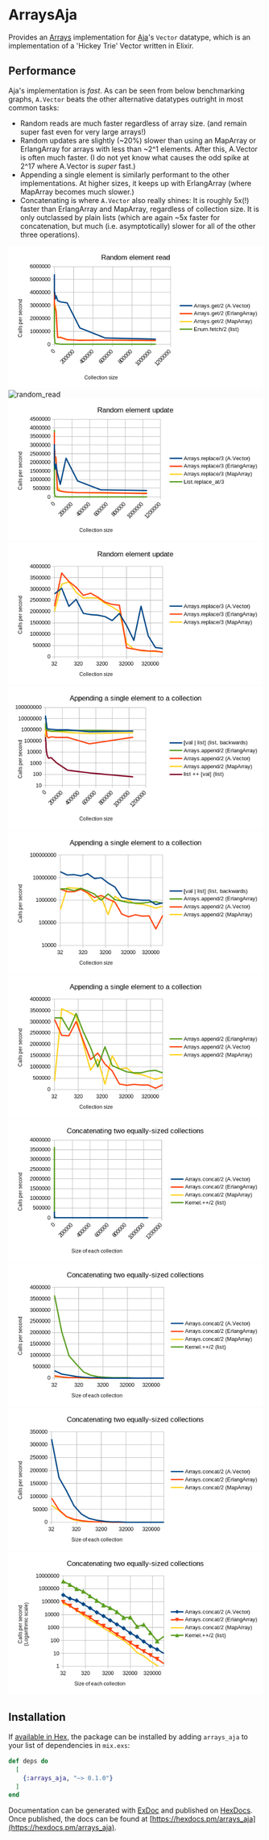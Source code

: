 # ArraysAja

Provides an [Arrays](https://github.com/Qqwy/elixir-arrays) implementation for [Aja](https://github.com/sabiwara/aja)'s `Vector` datatype, which is an implementation of a 'Hickey Trie' Vector written in Elixir.

## Performance

Aja's implementation is _fast_. As can be seen from below benchmarking graphs, `A.Vector` beats the other alternative datatypes outright in most common tasks:

- Random reads are much faster regardless of array size. (and remain super fast even for very large arrays!)
- Random updates are slightly (~20%) slower than using an MapArray or ErlangArray for arrays with less than ~2^1 elements. After this, A.Vector is often much faster. (I do not yet know what causes the odd spike at 2^17 where A.Vector is _super_ fast.)
- Appending a single element is similarly performant to the other implementations. At higher sizes, it keeps up with ErlangArray (where MapArray becomes much slower.)
- Concatenating is where `A.Vector` also really shines: It is roughly 5x(!) faster than ErlangArray and MapArray, regardless of collection size. It is only outclassed by plain lists (which are again ~5x faster for concatenation, but much (i.e. asymptotically) slower for all of the other three operations).


![random_read](https://github.com/Qqwy/elixir-arrays_aja/blob/main/benchmark_runs/random_access_graph.png)
![random_read](https://github.com/Qqwy/elixir-arrays_aja/blob/main/benchmark_runs/random_access_log.png)
![random_update](https://github.com/Qqwy/elixir-arrays_aja/blob/main/benchmark_runs/random_element_update_graph.png)
![random_update](https://github.com/Qqwy/elixir-arrays_aja/blob/main/benchmark_runs/random_element_update_graph_log.png)
![append](https://github.com/Qqwy/elixir-arrays_aja/blob/main/benchmark_runs/append_graph.png)
![append](https://github.com/Qqwy/elixir-arrays_aja/blob/main/benchmark_runs/append_graph_log.png)
![append](https://github.com/Qqwy/elixir-arrays_aja/blob/main/benchmark_runs/append_graph_log_focus.png)
![concat](https://github.com/Qqwy/elixir-arrays_aja/blob/main/benchmark_runs/concat_graph.png)
![concat](https://github.com/Qqwy/elixir-arrays_aja/blob/main/benchmark_runs/concat_graph_log.png)
![concat](https://github.com/Qqwy/elixir-arrays_aja/blob/main/benchmark_runs/concat_graph_log_focus.png)
![concat](https://github.com/Qqwy/elixir-arrays_aja/blob/main/benchmark_runs/concat_graph_loglog.png)

## Installation

If [available in Hex](https://hex.pm/docs/publish), the package can be installed
by adding `arrays_aja` to your list of dependencies in `mix.exs`:

```elixir
def deps do
  [
    {:arrays_aja, "~> 0.1.0"}
  ]
end
```

Documentation can be generated with [ExDoc](https://github.com/elixir-lang/ex_doc)
and published on [HexDocs](https://hexdocs.pm). Once published, the docs can
be found at [https://hexdocs.pm/arrays_aja](https://hexdocs.pm/arrays_aja).

